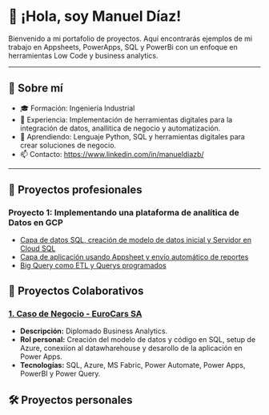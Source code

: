 # 👋 ¡Hola, soy Manuel Díaz!

Bienvenido a mi portafolio de proyectos. Aquí encontrarás ejemplos de mi trabajo en Appsheets, PowerApps, SQL y PowerBi con un enfoque en herramientas Low Code y business analytics.

---

## 🚀 Sobre mí
- 🎓 Formación: Ingeniería Industrial
- 💼 Experiencia: Implementación de herramientas digitales para la integración de datos, anallitica de negocio y automatización.
- 🌱 Aprendiendo: Lenguaje Python, SQL y herramientas digitales para crear soluciones de negocio.
- 📫 Contacto: https://www.linkedin.com/in/manueldiazb/

---

## 📂 Proyectos profesionales

### Proyecto 1: Implementando una plataforma de analítica de Datos en GCP

- [Capa de datos SQL, creación de modelo de datos inicial y Servidor en Cloud SQL](Capa_de_datos/)
- [Capa de aplicación usando Appsheet y envío automático de reportes](App/)
- [Big Query como ETL y Querys programados](ETL_&_Automations/)


## 🤝 Proyectos Colaborativos

### [1. Caso de Negocio - EuroCars SA](https://grupo3p.github.io/SKODA/)
- **Descripción:** Diplomado Business Analytics.
- **Rol personal:** Creación del modelo de datos y código en SQL, setup de Azure, conexiíon al datawharehouse y desarollo de la aplicación en Power Apps.
- **Tecnologías:** SQL, Azure, MS Fabric, Power Automate, Power Apps, PowerBI y Power Query.

## 🛠️ Proyectos personales



